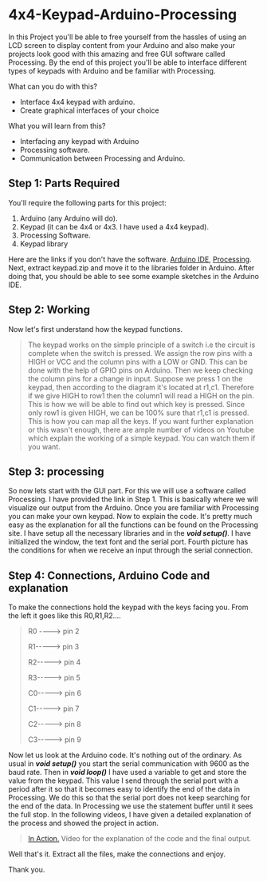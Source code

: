 # 4x4-Keypad-Arduino-Processing


In this Project you'll be able to free yourself from the hassles of using an LCD screen to display content from your Arduino and also make your projects look good with this amazing and free GUI software called Processing. By the end of this project you'll be able to interface different types of keypads with Arduino and be familiar with Processing.

What can you do with this?

  * Interface 4x4 keypad with arduino.
  * Create graphical interfaces of your choice

What you will learn from this?

  * Interfacing any keypad with Arduino
  * Processing software.
  * Communication between Processing and Arduino.

## Step 1: Parts Required
You'll require the following parts for this project:

  1. Arduino (any Arduino will do).
  2. Keypad (it can be 4x4 or 4x3. I have used a 4x4 keypad).
  3. Processing Software.
  4. Keypad library

Here are the links if you don't have the software. [Arduino IDE](https://www.arduino.cc/en/Main/Software), [Processing](https://processing.org/download/). Next, extract keypad.zip and move it to the libraries folder in Arduino. After doing that, you should be able to see some example sketches in the Arduino IDE.

## Step 2: Working

Now let's first understand how the keypad functions.

>The keypad works on the simple principle of a switch i.e the circuit is complete when the switch is pressed. We assign the row pins with a HIGH or VCC and the column pins with a LOW or GND. This can be done with the help of GPIO pins on Arduino. Then we keep checking the column pins for a change in input. Suppose we press 1 on the keypad, then according to the diagram it's located at r1,c1. Therefore if we give HIGH to row1 then the column1 will read a HIGH on the pin. This is how we will be able to find out which key is pressed. Since only row1 is given HIGH, we can be 100% sure that r1,c1 is pressed. This is how you can map all the keys. If you want further explanation or this wasn't enough, there are ample number of videos on Youtube which explain the working of a simple keypad. You can watch them if you want.

## Step 3: processing

So now lets start with the GUI part. For this we will use a software called Processing. I have provided the link in Step 1.
This is basically where we will visualize our output from the Arduino. Once you are familiar with Processing you can make your own keypad.
Now to explain the code. It's pretty much easy as the explanation for all the functions can be found on the Processing site. I have setup all the necessary libraries and in the *__void setup()__*. I have initialized the window, the text font and the serial port.
Fourth picture has the conditions for when we receive an input through the serial connection.

## Step 4: Connections, Arduino Code and explanation
To make the connections hold the keypad with the keys facing you. From the left it goes like this R0,R1,R2....

>R0 ----> pin 2
>
>R1-----> pin 3
>
>R2-----> pin 4
>
>R3-----> pin 5
>
>C0-----> pin 6
>
>C1-----> pin 7
>
>C2-----> pin 8
>
>C3-----> pin 9

Now let us look at the Arduino code. It's nothing out of the ordinary. As usual in *__void setup()__* you start the serial communication with 9600 as the baud rate. Then in *__void loop()__* I have used a variable to get and store the value from the keypad. This value I send through the serial port with a period after it so that it becomes easy to identify the end of the data in Processing. We do this so that the serial port does not keep searching for the end of the data. In Processing we use the statement buffer until it sees the full stop. In the following videos, I have given a detailed explanation of the process and showed the project in action.

>[In Action.](https://youtu.be/JiOzOpmkwqY) Video for the explanation of the code and the final output.

Well that's it. Extract all the files, make the connections and enjoy.

Thank you.
